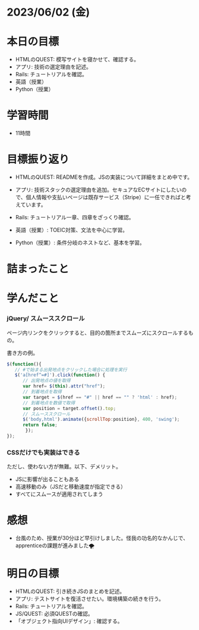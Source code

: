 # 2023/06/02 (金)

# 本日の目標

- HTMLのQUEST: 模写サイトを寝かせて、確認する。
- アプリ: 技術の選定理由を記述。
- Rails: チュートリアルを確認。
- 英語（授業）
- Python（授業）

# 学習時間
- 11時間

# 目標振り返り

- HTMLのQUEST: READMEを作成。JSの実装について詳細をまとめ中です。

- アプリ: 技術スタックの選定理由を追加。セキュアなECサイトにしたいので、個人情報や支払いページは既存サービス（Stripe）に一任できればと考えています。

- Rails: チュートリアル一章、四章をざっくり確認。

- 英語（授業）: TOEIC対策、文法を中心に学習。

- Python（授業）: 条件分岐のネストなど、基本を学習。

# 詰まったこと

# 学んだこと

### jQuery/ スムーススクロール

ページ内リンクをクリックすると、目的の箇所までスムーズにスクロールするもの。

書き方の例。
```js
$(function(){
   // #で始まる出発地点をクリックした場合に処理を実行
   $('a[href^=#]').click(function() {
      // 出発地点の値を取得
      var href= $(this).attr("href");
      // 到着地点を取得
      var target = $(href == "#" || href == "" ? 'html' : href);
      // 到着地点を数値で取得
      var position = target.offset().top;
      // スムーススクロール
      $('body,html').animate({scrollTop:position}, 400, 'swing');
      return false;
       });
});
```
### CSSだけでも実装はできる
ただし、使わない方が無難。以下、デメリット。
- JSに影響が出ることもある
- 高速移動のみ（JSだと移動速度が指定できる）
- すべてにスムースが適用されてしまう


# 感想

- 台風のため、授業が30分ほど早引けしました。怪我の功名的なかんじで、apprenticeの課題が進みました🌪️

# 明日の目標

- HTMLのQUEST: 引き続きJSのまとめを記述。
- アプリ: テストサイトを復活させたい。環境構築の続きを行う。
- Rails: チュートリアルを確認。
- JS/QUEST: 必須QUESTの確認。
- 「オブジェクト指向UIデザイン」: 確認する。
